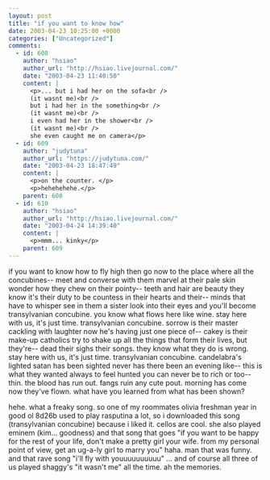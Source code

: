 ```yaml
---
layout: post
title: "if you want to know how"
date: 2003-04-23 10:25:00 +0000
categories: ["Uncategorized"]
comments:
  - id: 608
    author: "hsiao"
    author_url: "http://hsiao.livejournal.com/"
    date: "2003-04-23 11:40:50"
    content: |
      <p>... but i had her on the sofa<br />
      (it wasnt me)<br />
      but i had her in the something<br />
      (it wasnt me)<br />
      i even had her in the shower<br />
      (it wasnt me)<br />
      she even caught me on camera</p>
  - id: 609
    author: "judytuna"
    author_url: "https://judytuna.com/"
    date: "2003-04-23 18:47:49"
    content: |
      <p>on the counter. </p>
      <p>hehehehehe.</p>
    parent: 608
  - id: 610
    author: "hsiao"
    author_url: "http://hsiao.livejournal.com/"
    date: "2003-04-24 14:39:40"
    content: |
      <p>mmm... kinky</p>
    parent: 609
---
```


if you want to know how to fly high then go now to the place where all the concubines--
meet and converse with them marvel at their pale skin wonder how they chew on their pointy--
teeth and hair are beauty they know it's their duty to be countess in their hearts and their--
minds that have to whisper see in them a sister look into their eyes and you'll become
transylvanian concubine.
you know what flows here like
wine.
stay here with us, it's just time.
transylvanian concubine.
sorrow is their master cackling with laughter now he's having just one piece of--
cakey is their make-up catholics try to shake up all the things that form their lives, but they're--
dead their sighs their songs.
they know what they do is wrong.
stay here with us, it's just time.
transylvanian concubine.
candelabra's lighted satan has been sighted never has there been an evening like--
this is what they wanted always to feel hunted you can never be to rich or too--
thin. the blood has run out. 
fangs ruin any cute pout. 
morning has come now they've flown.
what have you learned from what has been shown?

hehe. what a freaky song. so one of my roommates olivia freshman year in good ol 8d26b used to play rasputina a lot, so i downloaded this song (transylvanian concubine) because i liked it. cellos are cool. she also played eminem (kim... goodness) and that song that goes "if you want to be happy for the rest of your life, don't make a pretty girl your wife. from my personal point of view, get an ug-a-ly girl to marry you" haha. man that was funny. and that rave song "i'll fly with youuuuuuuuuu" ... and of course all three of us played shaggy's "it wasn't me" all the time. ah the memories.